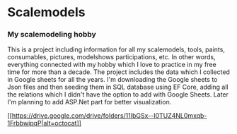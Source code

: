 # Scalemodels

<h3>My scalemodeling hobby</h3>
This is a project including information for all my scalemodels, tools, paints, consumables, pictures, modelshows participations, etc. In other words, everything connected with my hobby which I love to practice in my free time for more than a decade.
The project includes the data which I collected in Google sheets for all the years. I'm downloading the Google sheets to Json files and then seeding them in SQL database using EF Core, adding all the relations which I didn't have the option to add with Google Sheets.
Later I'm planning to add ASP.Net part for better visualization.


[logo]: https://drive.google.com/drive/folders/11IbGSx--I0TUZ4NL0mxqb-1FrbbwipqP.jpeg "Logo Title Text 2"

[[https://drive.google.com/drive/folders/11IbGSx--I0TUZ4NL0mxqb-1FrbbwipqP|alt=octocat]]
